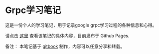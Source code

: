 Grpc学习笔记
=======================

这是一份个人的学习笔记，用于记录google grpc学习过程的各种信息和心得。

请点击 [这里](http://skyao.github.io/leaning-grpc/) 查看该笔记的具体内容，目前发布于 Github Pages. 

备注： 本笔记基于  [gitbook](http://www.gitbook.io/) 制作，内容可以任意分享和转载。

